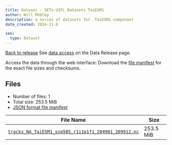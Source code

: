 ```yaml
---
title: Dataset - SETx-UIFL Datasets TaiESM1
author: Will Mobley
description: a series of datasets for  TaiESM1 component
date_created: 2024-11-8

seo:
  type: Dataset
---
```


[Back to release](./index.html#datasets)
See [data access](./index.html#data-access) on the Data Release page.

Access the data through the  web interface: 
Download the [file manifest](https://web.corral.tacc.utexas.edu//datasets//TaiESM1/manifest.json) for the exact file sizes and checksums.

## Files

- Number of files: 1
- Total size: 253.5 MiB
- [JSON format file manifest](https://web.corral.tacc.utexas.edu//datasets//TaiESM1/manifest.json)

|                                                                                                    File Name                                                                                                    |   Size    |
| --------------------------------------------------------------------------------------------------------------------------------------------------------------------------------------------------------------- | --------- |
| [`tracks_NA_TaiESM1_ssp585_r1i1p1f1_204901_209912.nc`](https://web.corral.tacc.utexas.edu/setxuifl/tropical_cyclones/downscaled_cmip6_tracks/ssp585/TaiESM1/tracks_NA_TaiESM1_ssp585_r1i1p1f1_204901_209912.nc) | 253.5 MiB |
